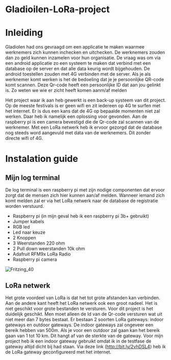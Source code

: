 # Gladioilen-LoRa-project

# Inleiding
Gladiolen had ons gevraagd om een applicatie te maken waarmee werknemers zich kunnen inchecken en uitchecken. De werknemers zouden dan zo geld kunnen inzamelen voor hun organisatie. De vraag was om via een android applicatie zo een systeem te maken dat verbind met een database op de server en dat alle data keurig wordt bijgehouden. De android toestellen zouden met 4G verbinden met de server. Als je als werknemer komt werken is het de bedoeling dat je je persoonlijke QR-code komt scannen. Deze Qr-code heeft een persoonlijke ID dat aan jou gelinkt is. Zo weten we wie er zicht heeft komen aanm/af melden

Het project waar ik aan heb gewerkt is een back-up systeem van dit project. Op de meeste festivals is er geen wifi en zit iedereen op 4G te surfen met het internet. Er is dus een kans dat de 4G op bepaalde momenten niet zal werken. Daar heb ik namelijk een oplossing voor gevonden. Aan de raspberry pi is een camera bevestigd die de Qr-code zal scannen van de werknemer. Met een LoRa netwerk heb ik ervoor gezorgd dat de database nog steeds word aangevuld met data van de werknemers. Dit zonder directe wifi of 4G. 

# Instalation guide
## Mijn log terminal
De log terminal is een raspberry pi met zijn nodige componenten dat ervoor zorgt dat de mensen zich hier kunnen aan/af melden. Wanneer iemand zich komt melden zal er via het LoRa netwerk naar de database de registratie worden verstuurd.
  * Raspberry pi (in mijn geval heb ik een raspberry pi 3b+ gebruikt)
  * Jumper kabels
  * RGB led
  * Led naar keuze
  * 2 Knoppen
  * 3 Weerstanden 220 ohm
  * 2 Pull down weerstanden 10k ohm
  * Adafruit RFM9x LoRa Radio
  * Raspberry pi camera

![Fritzing_40](https://user-images.githubusercontent.com/38457884/75234731-626c7f80-57bb-11ea-82a4-980ed84fb3ce.png)

## LoRa netwerk
Het grote voordeel van LoRa is dat het tot grote afstanden kan verbinden. Aan de andere kant heeft het LoRa netwerk ook een groot nadeel. Het is niet geschikt voor grote bestanden te versturen. Voor dit project is het duidelijk geschikt. Men moet alleen de Id van de Qr-code versturen wat uit niet meer dan 7 bytes bestaat. Er bestaan 2 soorten LoRa gateways: indoor gateways en outdoor gateways. De indoor gateways zal ongeveer een bereik hebben van 500m. Als je voor een outdoor zal gaan kan het bereik gaan van 1 tot 10 km. Dit hangt af van de sterkte van de gateway.
Voor mijn project heb ik een indoor gateway gebruikt omdat ik in de testfase de gateway altijd dicht bij had staan. Via deze link (http://bit.ly/2vhDSL4) heb ik de LoRa gateway geconfigureerd met het internet. 



